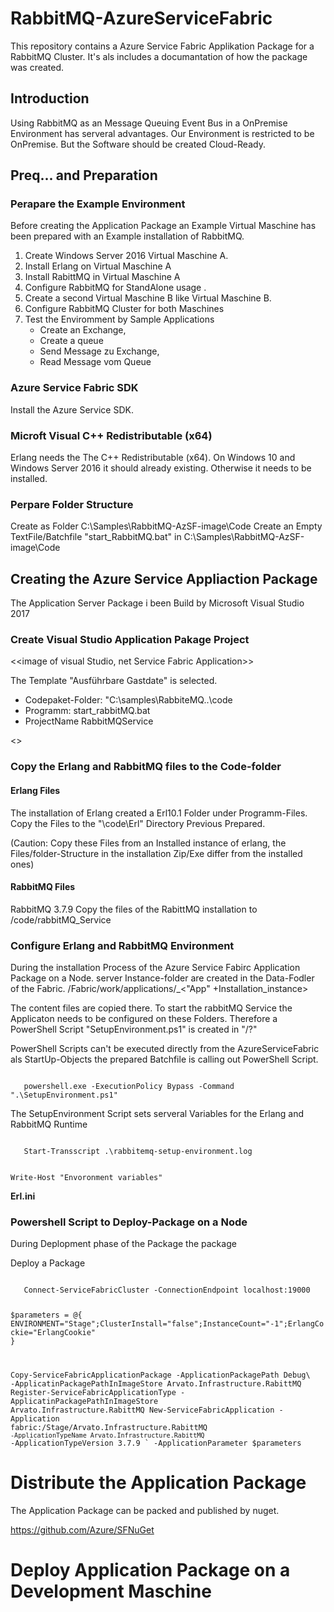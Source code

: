 

# RabbitMQ-AzureServiceFabric

This repository contains a Azure Service Fabric Applikation Package for a RabbitMQ Cluster.
It's als includes a documantation of how the package was created.

## Introduction 
Using RabbitMQ as an Message Queuing Event Bus in a OnPremise Environment has serveral advantages.
Our Environment is restricted to be OnPremise. But the Software should be created Cloud-Ready. 

## Preq... and Preparation 

### Perapare the Example Environment 
Before creating the Application Package an Example Virtual Maschine has been prepared with an Example installation of RabbitMQ.

1) Create Windows Server 2016 Virtual Maschine A.
2) Install Erlang on Virtual Maschine A
3) Install RabittMQ in Virtual Maschine A
4) Configure RabbitMQ for StandAlone usage .
5) Create a second Virtual Maschine B like Virtual Maschine B. 
6) Configure RabbitMQ Cluster for both Maschines 
7) Test the Enviromment by Sample Applications 
   - Create an Exchange, 
   - Create a queue
   - Send Message zu Exchange, 
   - Read Message vom Queue
   
### Azure Service Fabric SDK 
Install the Azure Service SDK.  

### Microft Visual C++ Redistributable (x64) 
Erlang needs the The C++ Redistributable (x64). On Windows 10 and Windows Server 2016 it should already existing. Otherwise it needs to be installed.

### Perpare Folder Structure 
Create as Folder C:\Samples\RabbitMQ-AzSF-image\Code
Create an Empty TextFile/Batchfile "start_RabbitMQ.bat" in C:\Samples\RabbitMQ-AzSF-image\Code


## Creating the Azure Service Appliaction Package 
The Application Server Package i been Build by Microsoft Visual Studio 2017 

### Create Visual Studio Application Pakage Project 
<<image of visual Studio, net Service Fabric Application>>

The Template "Ausführbare Gastdate" is selected. 
- Codepaket-Folder: "C:\samples\RabbiteMQ..\code
- Programm: start_rabbitMQ.bat
- ProjectName RabbitMQService

<<image of Template Properties>>
   
### Copy the Erlang and RabbitMQ files to the Code-folder 

#### Erlang Files 
The installation of Erlang created a Erl10.1 Folder under Programm-Files. 
Copy the Files to the "\code\Erl" Directory Previous Prepared.  

(Caution: Copy these Files from an Installed instance of erlang, the Files/folder-Structure in the installation Zip/Exe differ from the installed ones)  

#### RabbitMQ Files 

RabbitMQ 3.7.9
Copy the files of the RabittMQ installation to /code/rabbitMQ_Service 


### Configure Erlang and RabbitMQ Environment 
During the installation Process of the Azure Service Fabirc Application Package on a Node. 
server Instance-folder are created in the Data-Fodler of the Fabric. 
/Fabric/work/applications/<Application Package Name>_<"App" +Installation_instance> 
   
The content files are copied there. 
To start the rabbitMQ Service the Applicaton needs to be configured on these Folders. 
Therefore a PowerShell Script "SetupEnvironment.ps1" is created in "/?"

PowerShell Scripts can't be executed directly from the AzureServiceFabric als StartUp-Objects
the prepared Batchfile is calling out PowerShell Script.

<code>
   powershell.exe -ExecutionPolicy Bypass -Command ".\SetupEnvironment.ps1"
</code>

The SetupEnvironment Script sets serveral Variables for the Erlang and RabbitMQ Runtime

<code> 
   Start-Transscript .\rabbitemq-setup-environment.log

   Write-Host "Envoronment variables" 
</code>



<b>Erl.ini</b>


### Powershell Script to Deploy-Package on a Node 

During Deplopment phase of the Package the package 

Deploy a Package

<code>
   Connect-ServiceFabricCluster -ConnectionEndpoint localhost:19000
   
   $parameters = @{ ENVIRONMENT="Stage";ClusterInstall="false";InstanceCount="-1";ErlangCockie="ErlangCookie" }
   
   Copy-ServiceFabricApplicationPackage -ApplicationPackagePath Debug\ -ApplicatinPackagePathInImageStore Arvato.Infrastructure.RabittMQ
   Register-ServiceFabricApplicationType -ApplicatinPackagePathInImageStore Arvato.Infrastructure.RabittMQ
   New-ServiceFabricApplication -Application fabric:/Stage/Arvato.Infrastructure.RabittMQ `
                                -ApplicationTypeName Arvato.Infrastructure.RabittMQ `
                                -ApplicationTypeVersion 3.7.9 `
                                -ApplicationParameter $parameters
</code>


# Distribute the Application Package 

The Application Package can be packed and published by nuget.

https://github.com/Azure/SFNuGet



# Deploy Application Package on a Development Maschine
